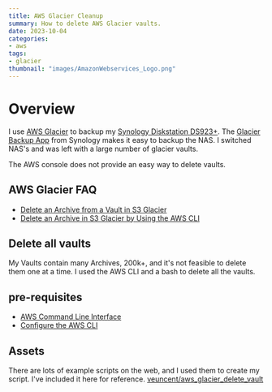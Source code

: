 ```yaml
---
title: AWS Glacier Cleanup
summary: How to delete AWS Glacier vaults.
date: 2023-10-04
categories:
- aws
tags:
- glacier
thumbnail: "images/AmazonWebservices_Logo.png"
---
```


# Overview

I use [AWS Glacier](https://aws.amazon.com/pm/s3-glacier) to backup my [Synology Diskstation DS923+](https://www.synology.com/en-us/products/DS923+). The [Glacier Backup App](https://kb.synology.com/en-nz/DSM/help/GlacierBackup/help?version=7) from Synology makes it easy to backup the NAS. I switched NAS's and was left with a large number of glacier vaults.

The AWS console does not provide an easy way to delete vaults.

## AWS Glacier FAQ
- [Delete an Archive from a Vault in S3 Glacier](https://docs.aws.amazon.com/amazonglacier/latest/dev/getting-started-delete-archive.html)
- [Delete an Archive in S3 Glacier by Using the AWS CLI](https://docs.aws.amazon.com/amazonglacier/latest/dev/getting-started-delete-archive-cli.html) 

## Delete all vaults
My Vaults contain many Archives, 200k+, and it's not feasible to delete them one at a time. I used the AWS CLI and a bash to delete all the vaults.

## pre-requisites
- [AWS Command Line Interface](https://aws.amazon.com/cli)
- [Configure the AWS CLI](https://docs.aws.amazon.com/cli/latest/userguide/cli-chap-configure.html)

## Assets
There are lots of example scripts on the web, and I used them to create my script. I've included it here for reference.
[veuncent/aws_glacier_delete_vault](https://gist.github.com/veuncent/ac21ae8131f24d3971a621fac0d95be5)


